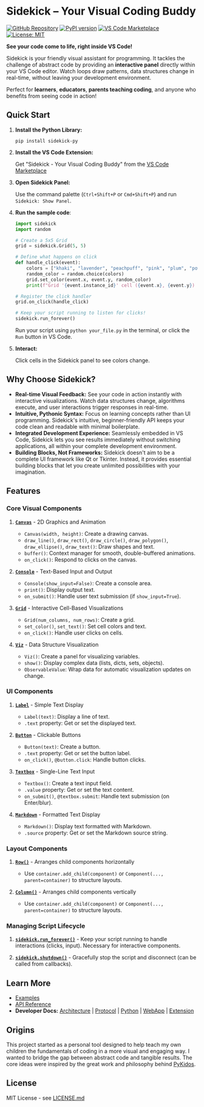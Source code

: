 # Sidekick – Your Visual Coding Buddy

[![GitHub Repository](https://img.shields.io/badge/GitHub-Repository-blue.svg)](https://github.com/zhouer/Sidekick)
[![PyPI version](https://badge.fury.io/py/sidekick-py.svg)](https://badge.fury.io/py/sidekick-py)
[![VS Code Marketplace](https://img.shields.io/visual-studio-marketplace/v/sidekick-coding.sidekick-coding?label=VS%20Code%20Marketplace)](https://marketplace.visualstudio.com/items?itemName=sidekick-coding.sidekick-coding)
[![License: MIT](https://img.shields.io/badge/License-MIT-yellow.svg)](https://opensource.org/licenses/MIT)

**See your code come to life, right inside VS Code!**

Sidekick is your friendly visual assistant for programming. It tackles the challenge of abstract code by providing an **interactive panel** directly within your VS Code editor. Watch loops draw patterns, data structures change in real-time, without leaving your development environment.

Perfect for **learners**, **educators**, **parents teaching coding**, and anyone who benefits from seeing code in action!

## Quick Start

1.  **Install the Python Library:**

    ```shell
    pip install sidekick-py
    ```

2.  **Install the VS Code Extension:**

    Get "Sidekick - Your Visual Coding Buddy" from the [VS Code Marketplace](https://marketplace.visualstudio.com/items?itemName=sidekick-coding.sidekick-coding)

3.  **Open Sidekick Panel:**

    Use the command palette (`Ctrl+Shift+P` or `Cmd+Shift+P`) and run `Sidekick: Show Panel`.

4.  **Run the sample code**:

    ```python
    import sidekick
    import random

    # Create a 5x5 Grid
    grid = sidekick.Grid(5, 5)

    # Define what happens on click
    def handle_click(event):
        colors = ["khaki", "lavender", "peachpuff", "pink", "plum", "powderblue"]
        random_color = random.choice(colors)
        grid.set_color(event.x, event.y, random_color)
        print(f"Grid '{event.instance_id}' cell ({event.x}, {event.y}) clicked, set to {random_color}")

    # Register the click handler
    grid.on_click(handle_click)

    # Keep your script running to listen for clicks!
    sidekick.run_forever()
    ```

    Run your script using `python your_file.py` in the terminal, or click the `Run` button in VS Code.

5.  **Interact:**

    Click cells in the Sidekick panel to see colors change.

## Why Choose Sidekick?

*   **Real-time Visual Feedback:** See your code in action instantly with interactive visualizations. Watch data structures change, algorithms execute, and user interactions trigger responses in real-time.
*   **Intuitive, Pythonic Syntax:** Focus on learning concepts rather than UI programming. Sidekick's intuitive, beginner-friendly API keeps your code clean and readable with minimal boilerplate.
*   **Integrated Development Experience:** Seamlessly embedded in VS Code, Sidekick lets you see results immediately without switching applications, all within your complete development environment.
*   **Building Blocks, Not Frameworks:** Sidekick doesn't aim to be a complete UI framework like Qt or Tkinter. Instead, it provides essential building blocks that let you create unlimited possibilities with your imagination.

## Features

### Core Visual Components

1.  **[`Canvas`](https://sidekick-py.readthedocs.io/en/latest/sidekick.html#module-sidekick.canvas)** - 2D Graphics and Animation
    *   `Canvas(width, height)`: Create a drawing canvas.
    *   `draw_line()`, `draw_rect()`, `draw_circle()`, `draw_polygon()`, `draw_ellipse()`, `draw_text()`: Draw shapes and text.
    *   `buffer()`: Context manager for smooth, double-buffered animations.
    *   `on_click()`: Respond to clicks on the canvas.

2.  **[`Console`](https://sidekick-py.readthedocs.io/en/latest/sidekick.html#module-sidekick.console)** - Text-Based Input and Output
    *   `Console(show_input=False)`: Create a console area.
    *   `print()`: Display output text.
    *   `on_submit()`: Handle user text submission (if `show_input=True`).

3.  **[`Grid`](https://sidekick-py.readthedocs.io/en/latest/sidekick.html#module-sidekick.grid)** - Interactive Cell-Based Visualizations
    *   `Grid(num_columns, num_rows)`: Create a grid.
    *   `set_color()`, `set_text()`: Set cell colors and text.
    *   `on_click()`: Handle user clicks on cells.

4.  **[`Viz`](https://sidekick-py.readthedocs.io/en/latest/sidekick.html#module-sidekick.viz)** - Data Structure Visualization
    *   `Viz()`: Create a panel for visualizing variables.
    *   `show()`: Display complex data (lists, dicts, sets, objects).
    *   `ObservableValue`: Wrap data for automatic visualization updates on change.

### UI Components

1.  **[`Label`](https://sidekick-py.readthedocs.io/en/latest/sidekick.html#module-sidekick.label)** - Simple Text Display
    *   `Label(text)`: Display a line of text.
    *   `.text` property: Get or set the displayed text.

2.  **[`Button`](https://sidekick-py.readthedocs.io/en/latest/sidekick.html#module-sidekick.button)** - Clickable Buttons
    *   `Button(text)`: Create a button.
    *   `.text` property: Get or set the button label.
    *   `on_click()`, `@button.click`: Handle button clicks.

3.  **[`Textbox`](https://sidekick-py.readthedocs.io/en/latest/sidekick.html#module-sidekick.textbox)** - Single-Line Text Input
    *   `Textbox()`: Create a text input field.
    *   `.value` property: Get or set the text content.
    *   `on_submit()`, `@textbox.submit`: Handle text submission (on Enter/blur).

4.  **[`Markdown`](https://sidekick-py.readthedocs.io/en/latest/sidekick.html#module-sidekick.markdown)** - Formatted Text Display
    *   `Markdown()`: Display text formatted with Markdown.
    *   `.source` property: Get or set the Markdown source string.

### Layout Components

1.  **[`Row()`](https://sidekick-py.readthedocs.io/en/latest/sidekick.html#module-sidekick.row)** - Arranges child components horizontally
    *   Use `container.add_child(component)` or `Component(..., parent=container)` to structure layouts. 

2.  **[`Column()`](https://sidekick-py.readthedocs.io/en/latest/sidekick.html#module-sidekick.column)** - Arranges child components vertically
    *   Use `container.add_child(component)` or `Component(..., parent=container)` to structure layouts.

### Managing Script Lifecycle

1.  **[`sidekick.run_forever()`](https://sidekick-py.readthedocs.io/en/latest/sidekick.html#sidekick.run_forever)** - Keep your script running to handle interactions (clicks, input). Necessary for interactive components.

2.  **[`sidekick.shutdown()`](https://sidekick-py.readthedocs.io/en/latest/sidekick.html#sidekick.shutdown)** - Gracefully stop the script and disconnect (can be called from callbacks).

## Learn More

*   [Examples](https://github.com/zhouer/Sidekick/tree/main/examples/)
*   [API Reference](https://sidekick-py.readthedocs.io/)
*   **Developer Docs:** [Architecture](https://github.com/zhouer/Sidekick/blob/main/docs/architecture.md) | [Protocol](https://github.com/zhouer/Sidekick/blob/main/docs/protocol.md) | [Python](https://github.com/zhouer/Sidekick/blob/main/docs/python-development.md) | [WebApp](https://github.com/zhouer/Sidekick/blob/main/docs/webapp-development.md) | [Extension](https://github.com/zhouer/Sidekick/blob/main/docs/extension-development.md)

## Origins

This project started as a personal tool designed to help teach my own children the fundamentals of coding in a more visual and engaging way. I wanted to bridge the gap between abstract code and tangible results. The core ideas were inspired by the great work and philosophy behind [PyKidos](https://pykidos.github.io/).

## License

MIT License - see [LICENSE.md](https://github.com/zhouer/Sidekick/blob/main/LICENSE.md)
